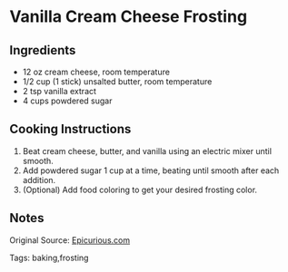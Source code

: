 # Vanilla Cream Cheese Frosting

## Ingredients

* 12 oz cream cheese, room temperature
* 1/2 cup (1 stick) unsalted butter, room temperature
* 2 tsp vanilla extract
* 4 cups powdered sugar

## Cooking Instructions

1. Beat cream cheese, butter, and vanilla using an electric mixer until smooth.
2. Add powdered sugar 1 cup at a time, beating until smooth after each addition.
3. (Optional) Add food coloring to get your desired frosting color.

## Notes

Original Source: [Epicurious.com](https://www.epicurious.com/recipes/food/views/vanilla-cream-cheese-frosting-104319)

Tags: baking,frosting
